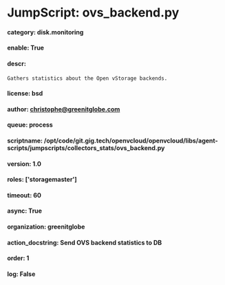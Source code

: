 
# JumpScript: ovs_backend.py
        
#### category: disk.monitoring
#### enable: True
#### descr: 
```
Gathers statistics about the Open vStorage backends.

```
#### license: bsd
#### author: christophe@greenitglobe.com
#### queue: process
#### scriptname: /opt/code/git.gig.tech/openvcloud/openvcloud/libs/agent-scripts/jumpscripts/collectors_stats/ovs_backend.py
#### version: 1.0
#### roles: ['storagemaster']
#### timeout: 60
#### async: True
#### organization: greenitglobe
#### action_docstring: Send OVS backend statistics to DB
#### order: 1
#### log: False